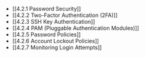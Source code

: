 

- [[4.2.1 Password Security]]
- [[4.2.2 Two-Factor Authentication (2FA)]]
- [[4.2.3 SSH Key Authentication]]
- [[4.2.4 PAM (Pluggable Authentication Modules)]]
- [[4.2.5 Password Policies]]
- [[4.2.6 Account Lockout Policies]]
- [[4.2.7 Monitoring Login Attempts]]
